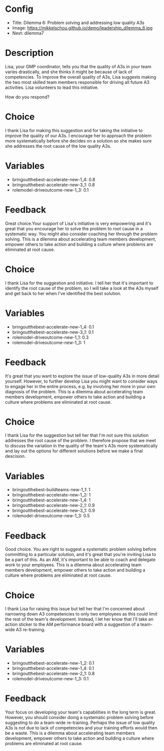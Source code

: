 # Config
 - Title: Dilemma 6: Problem solving and addressing low quality A3s
 - Image: https://mikkelschou.github.io/demo/leadership_dilemma_6.jpg
 - Next: dilemma7

# Description
Lisa, your GMP coordinator, tells you that the quality of A3s in your team varies drastically, and she thinks it might be because of lack of competencies. 
To improve the overall quality of A3s, Lisa suggests making the two most skilled team members responsible for driving all future A3 activities. Lisa volunteers to lead this initiative.

How do you respond?


# Choice
I thank Lisa for making this suggestion and for taking the initiative to improve the quality of our A3s. I encourage her to approach the problem more systematically before she decides on a solution so she makes sure she addresses the root cause of the low quality A3s.

# Variables
- bringoutthebest-accelerate-new-1_4: 0.8
- bringoutthebest-accelerate-new-3_1: 0.8
- rolemodel-driveoutcome-new-1_3: 0.1
 

# Feedback
Great choice.Your support of Lisa's initiative is very empowering and it's great that you encourage her to solve the problem to root cause in a systematic way. You might also consider coaching her through the problem solving. 
This is a dilemma about accelerating team members development, empower others to take action and building a culture where problems are eliminated at root cause.




# Choice
I thank Lisa for the suggestion and initiative. I tell her that it's important to identify the root cause of the problem, so I will take a look at the A3s myself and get back to her when I've identified the best solution.

# Variables
- bringoutthebest-accelerate-new-1_4: 0.1
- bringoutthebest-accelerate-new-3_1: 0.1
- rolemodel-driveoutcome-new-1_1: 0.3
- rolemodel-driveoutcome-new-1_3: 1

# Feedback
It's great that you want to explore the issue of low-quality A3s in more detail yourself. However, to further develop Lisa you might want to consider ways to engage her in the entire process, e.g. by involving her more in your own diagnosis of the problem. 
This is a dilemma about accelerating team members development, empower others to take action and building a culture where problems are eliminated at root cause.





# Choice
I thank Lisa for the suggestion but tell her that I'm not sure this solution addresses the root cause of the problem. I therefore propose that we meet to discuss the variation in the quality of the team's A3s more systematically and lay out the options for different solutions before we make a final descision.

# Variables
- bringoutthebest-buildteams-new-1_1: 1
- bringoutthebest-accelerate-new-1_2: 1
- bringoutthebest-accelerate-new-1_4: 1
- bringoutthebest-accelerate-new-2_1: 0.9
- bringoutthebest-accelerate-new-3_1: 0.9
- rolemodel-driveoutcome-new-1_3: 0.5

# Feedback
Good choice. You are right to suggest a systematic problem solving before committing to a particular solution, and it's great that you're inviting Lisa to be a part of this. As an AM, it's important to be able to coach and delegate work to your employees.
This is a dilemma about accelerating team members development, empower others to take action and building a culture where problems are eliminated at root cause.





# Choice
I thank Lisa for raising this issue but tell her that I'm concerned about narrowing down A3 competencies to only two employees as this could limit the rest of the team's development. Instead, I let her know that I'll take an action sticker to the AM performance board with a suggestion of a team-wide A3 re-training. 

# Variables
- bringoutthebest-accelerate-new-1_2: 0.1
- bringoutthebest-accelerate-new-1_4: 0.1
- bringoutthebest-accelerate-new-2_1: 0.8
- rolemodel-driveoutcome-new-1_3: 0.1

# Feedback
Your focus on developing your team's capabilities in the long term is great. However, you should consider doing a systematic problem solving before suggesting to do a team-wide re-training. Perhaps the issue of low quality A3s is not due to lack of competencies and your training efforts would then be a waste. 
This is a dilemma about accelerating team members development, empower others to take action and building a culture where problems are eliminated at root cause.





